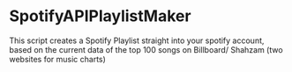 # SpotifyAPIPlaylistMaker
This script creates a Spotify Playlist straight into your spotify account, based on the current data of the top 100 songs on Billboard/ Shahzam (two websites for music charts)

